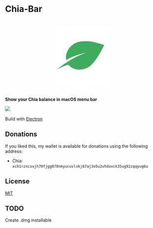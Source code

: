 # Chia-Bar

<p align="center">
  <br>
  <img width="200" src="./logo.png" alt="Logo Chia">
  <br>
  <br>
</p>

**Show your Chia balance in macOS menu bar**

![](https://i.imgur.com/qdiIiH0.png)

Build with [Electron](https://electronjs.org/)

## Donations

If you liked this, my wallet is available for donations using the following address:

- Chia: `xch1rzncxxjh70fjgg878nmyucuvlvkj67aj3e5u2vhduxck35ug92zqqyug6u`

## License

[MIT](LICENSE)

## TODO

Create .dmg installable
